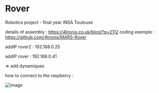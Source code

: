 # Rover
Robotics project - final year INSA Toulouse

details of assembly : https://4tronix.co.uk/blog/?p=2112
coding exemple : https://github.com/4tronix/MARS-Rover

addIP rover2 : 192.168.0.25

addIP rover : 192.168.0.41

=> add dynamiques

how to connect to the raspberry :

![image](https://github.com/user-attachments/assets/ab559dd2-974e-4bb3-a19c-3d8b0c0d7cd0)


